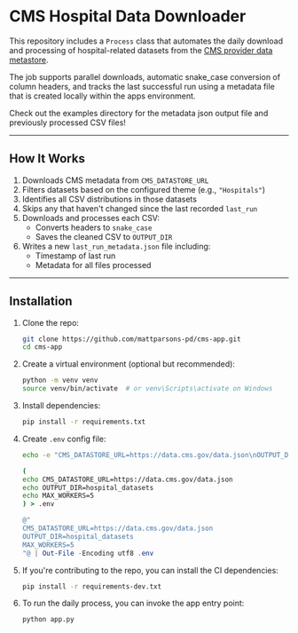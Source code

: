# CMS Hospital Data Downloader

This repository includes a `Process` class that automates the daily download and processing of hospital-related datasets from the [CMS provider data metastore](https://data.cms.gov/data.json).

The job supports parallel downloads, automatic snake_case conversion of column headers, and tracks the last successful run using a metadata file that is created locally within the apps environment.

Check out the examples directory for the metadata json output file and previously processed CSV files!

---

## How It Works

1. Downloads CMS metadata from `CMS_DATASTORE_URL`
2. Filters datasets based on the configured theme (e.g., `"Hospitals"`)
3. Identifies all CSV distributions in those datasets
4. Skips any that haven't changed since the last recorded `last_run`
5. Downloads and processes each CSV:
   - Converts headers to `snake_case`
   - Saves the cleaned CSV to `OUTPUT_DIR`
6. Writes a new `last_run_metadata.json` file including:
   - Timestamp of last run
   - Metadata for all files processed

---

## Installation

1. Clone the repo:
    ```bash
    git clone https://github.com/mattparsons-pd/cms-app.git
    cd cms-app
    ```

2. Create a virtual environment (optional but recommended):
    ```bash
    python -m venv venv
    source venv/bin/activate  # or venv\Scripts\activate on Windows
    ```

3. Install dependencies:
    ```bash
    pip install -r requirements.txt
    ```

4. Create `.env` config file:
    ```bash
    echo -e "CMS_DATASTORE_URL=https://data.cms.gov/data.json\nOUTPUT_DIR=hospital_datasets\nMAX_WORKERS=5" > .env
    ```

    ```cmd
    (
    echo CMS_DATASTORE_URL=https://data.cms.gov/data.json
    echo OUTPUT_DIR=hospital_datasets
    echo MAX_WORKERS=5
    ) > .env
    ```

    ```powershell
    @"
    CMS_DATASTORE_URL=https://data.cms.gov/data.json
    OUTPUT_DIR=hospital_datasets
    MAX_WORKERS=5
    "@ | Out-File -Encoding utf8 .env
    ```

5. If you're contributing to the repo, you can install the CI dependencies:
    ```bash
    pip install -r requirements-dev.txt
    ```

6. To run the daily process, you can invoke the app entry point:
    ```bash
    python app.py
    ```
